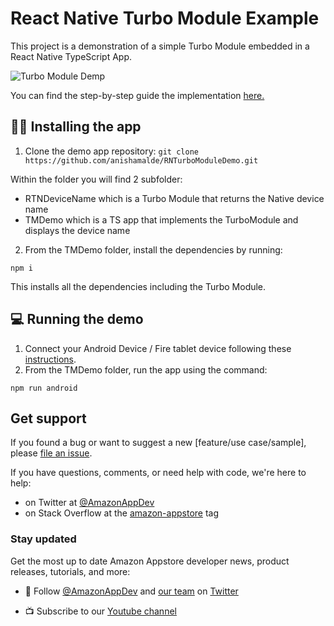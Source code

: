 # React Native Turbo Module Example

This project is a demonstration of a simple Turbo Module embedded in a React Native TypeScript App. 

![Turbo Module Demp](https://github.com/anishamalde/RNTurboModuleDemo/assets/39306477/5ca36051-9cf8-48ba-b949-b22c2b80317f)

You can find the step-by-step guide the implementation [here.](https://dev.to/anishamalde/a-guide-to-turbo-modules-in-react-native-for-android-fire-os-1d45?preview=1df280c8e301fa74edfe5805e809f0907bc90a6a56684d890bcde13d6953e31b66cd52b550e4217e0a13f73683f94d5ce7630b38458e5384fd799aa0)

## 👩‍💻 Installing the app

1. Clone the demo app repository:
   `git clone https://github.com/anishamalde/RNTurboModuleDemo.git`

Within the folder you will find 2 subfolder:

- RTNDeviceName which is a Turbo Module that returns the Native device name
- TMDemo which is a TS app that implements the TurboModule and displays the device name

2. From the TMDemo folder, install the dependencies by running:

```
npm i
```

This installs all the dependencies including the Turbo Module.

## 💻 Running the demo

1. Connect your Android Device / Fire tablet device following these [instructions](https://developer.amazon.com/docs/fire-tablets/connecting-adb-to-device.html).
2. From the TMDemo folder, run the app using the command:

```
npm run android
```

## Get support

If you found a bug or want to suggest a new [feature/use case/sample], please [file an issue](../../issues).

If you have questions, comments, or need help with code, we're here to help:

- on Twitter at [@AmazonAppDev](https://twitter.com/AmazonAppDev)
- on Stack Overflow at the [amazon-appstore](https://stackoverflow.com/questions/tagged/amazon-appstore) tag

### Stay updated

Get the most up to date Amazon Appstore developer news, product releases, tutorials, and more:

- 📣 Follow [@AmazonAppDev](https://twitter.com/AmazonAppDev) and [our team](https://twitter.com/i/lists/1580293569897984000) on [Twitter](https://twitter.com/AmazonAppDev)

- 📺 Subscribe to our [Youtube channel](https://www.youtube.com/amazonappstoredevelopers)
